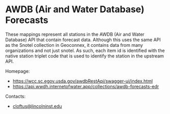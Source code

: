 AWDB (Air and Water Database) Forecasts
===

These mappings represent all stations in the AWDB (Air and Water Database) API that contain forecast data. Although this uses the same API as the Snotel collection in Geoconnex, it contains data from many organizations and not just snotel. As such, each item id is identified with the native station triplet code that is used to identify the station in the upstream API. 

Homepage:
* https://wcc.sc.egov.usda.gov/awdbRestApi/swagger-ui/index.html
* https://api.wwdh.internetofwater.app/collections/awdb-forecasts-edr

Contacts: 
* <cloftus@lincolninst.edu>

